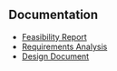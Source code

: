 ## Documentation
- [Feasibility Report](feasibility.md)
- [Requirements Analysis](requirements.md)
- [Design Document](design.md)